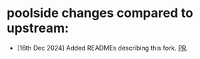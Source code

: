 # poolside changes compared to upstream:
* [16th Dec 2024] Added READMEs describing this fork. [PR](https://github.com/poolsideai/pytorch/pull/1).
